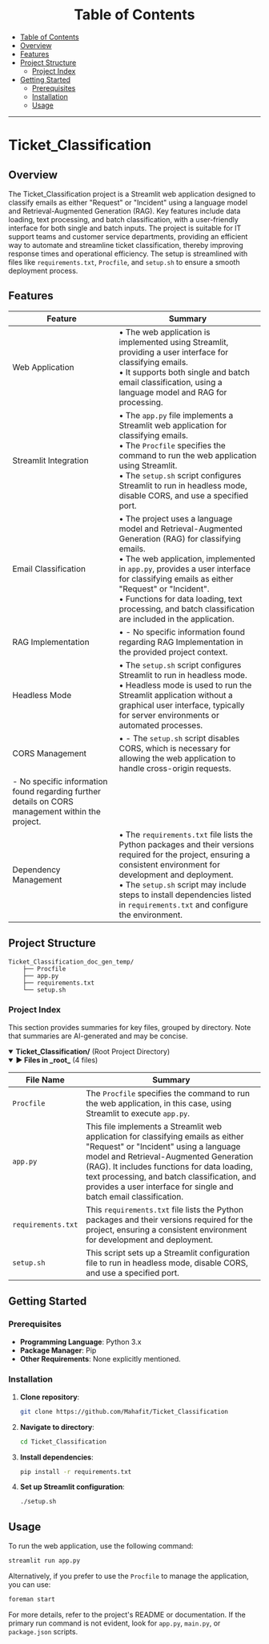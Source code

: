 <div align="center">
  <h1>Table of Contents</h1>
</div>

- [Table of Contents](#table-of-contents)
- [Overview](#overview)
- [Features](#features)
- [Project Structure](#project-structure)
  - [Project Index](#project-index)
- [Getting Started](#getting-started)
  - [Prerequisites](#prerequisites)
  - [Installation](#installation)
  - [Usage](#usage)

---
# Ticket_Classification

## Overview

The Ticket_Classification project is a Streamlit web application designed to classify emails as either "Request" or "Incident" using a language model and Retrieval-Augmented Generation (RAG). Key features include data loading, text processing, and batch classification, with a user-friendly interface for both single and batch inputs. The project is suitable for IT support teams and customer service departments, providing an efficient way to automate and streamline ticket classification, thereby improving response times and operational efficiency. The setup is streamlined with files like `requirements.txt`, `Procfile`, and `setup.sh` to ensure a smooth deployment process.

## Features

| Feature          | Summary                                                      |
|------------------|--------------------------------------------------------------|
| Web Application | • The web application is implemented using Streamlit, providing a user interface for classifying emails.<br>• It supports both single and batch email classification, using a language model and RAG for processing. |
| Streamlit Integration | • The `app.py` file implements a Streamlit web application for classifying emails.<br>• The `Procfile` specifies the command to run the web application using Streamlit.<br>• The `setup.sh` script configures Streamlit to run in headless mode, disable CORS, and use a specified port. |
| Email Classification | • The project uses a language model and Retrieval-Augmented Generation (RAG) for classifying emails.<br>• The web application, implemented in `app.py`, provides a user interface for classifying emails as either "Request" or "Incident".<br>• Functions for data loading, text processing, and batch classification are included in the application. |
| RAG Implementation | • - No specific information found regarding RAG Implementation in the provided project context. |
| Headless Mode | • The `setup.sh` script configures Streamlit to run in headless mode.<br>• Headless mode is used to run the Streamlit application without a graphical user interface, typically for server environments or automated processes. |
| CORS Management | • - The `setup.sh` script disables CORS, which is necessary for allowing the web application to handle cross-origin requests.
- No specific information found regarding further details on CORS management within the project. |
| Dependency Management | • The `requirements.txt` file lists the Python packages and their versions required for the project, ensuring a consistent environment for development and deployment.<br>• The `setup.sh` script may include steps to install dependencies listed in `requirements.txt` and configure the environment. |


## Project Structure

```text
Ticket_Classification_doc_gen_temp/
    ├── Procfile
    ├── app.py
    ├── requirements.txt
    └── setup.sh
```

### Project Index

This section provides summaries for key files, grouped by directory. Note that summaries are AI-generated and may be concise.

<details open><summary><strong> Ticket_Classification/</strong> (Root Project Directory)</summary>

<details open><summary>  <strong>► Files in _root_</strong> (4 files)</summary>

  | File Name | Summary |
  |-----------|---------|
  | `Procfile` | The `Procfile` specifies the command to run the web application, in this case, using Streamlit to execute `app.py`. |
  | `app.py` | This file implements a Streamlit web application for classifying emails as either "Request" or "Incident" using a language model and Retrieval-Augmented Generation (RAG). It includes functions for data loading, text processing, and batch classification, and provides a user interface for single and batch email classification. |
  | `requirements.txt` | This `requirements.txt` file lists the Python packages and their versions required for the project, ensuring a consistent environment for development and deployment. |
  | `setup.sh` | This script sets up a Streamlit configuration file to run in headless mode, disable CORS, and use a specified port. |
</details>


</details>


## Getting Started

### Prerequisites
- **Programming Language**: Python 3.x
- **Package Manager**: Pip
- **Other Requirements**: None explicitly mentioned.

### Installation
1. **Clone repository**:
   ```sh
   git clone https://github.com/Mahafit/Ticket_Classification
   ```

2. **Navigate to directory**:
   ```sh
   cd Ticket_Classification
   ```

3. **Install dependencies**:
   ```sh
   pip install -r requirements.txt
   ```

4. **Set up Streamlit configuration**:
   ```sh
   ./setup.sh
   ```

## Usage
To run the web application, use the following command:
```sh
streamlit run app.py
```

Alternatively, if you prefer to use the `Procfile` to manage the application, you can use:
```sh
foreman start
```

For more details, refer to the project's README or documentation. If the primary run command is not evident, look for `app.py`, `main.py`, or `package.json` scripts.
